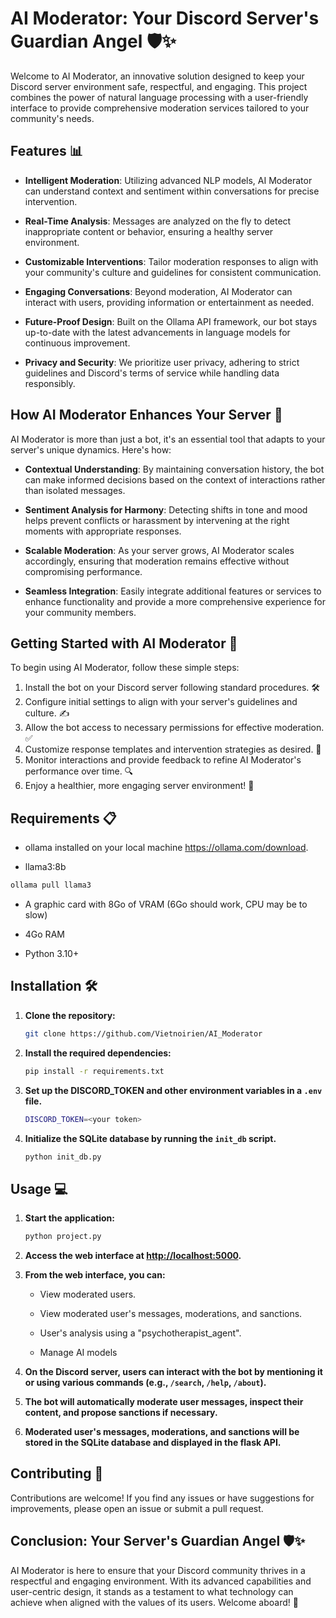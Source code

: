 # AI Moderator: Your Discord Server's Guardian Angel 🛡️✨

Welcome to AI Moderator, an innovative solution designed to keep your Discord server environment safe, respectful, and engaging. This project combines the power of natural language processing with a user-friendly interface to provide comprehensive moderation services tailored to your community's needs.

## Features 📊

- **Intelligent Moderation**: Utilizing advanced NLP models, AI Moderator can understand context and sentiment within conversations for precise intervention.

- **Real-Time Analysis**: Messages are analyzed on the fly to detect inappropriate content or behavior, ensuring a healthy server environment.

- **Customizable Interventions**: Tailor moderation responses to align with your community's culture and guidelines for consistent communication.

- **Engaging Conversations**: Beyond moderation, AI Moderator can interact with users, providing information or entertainment as needed.

- **Future-Proof Design**: Built on the Ollama API framework, our bot stays up-to-date with the latest advancements in language models for continuous improvement.

- **Privacy and Security**: We prioritize user privacy, adhering to strict guidelines and Discord's terms of service while handling data responsibly.

## How AI Moderator Enhances Your Server 🌱

AI Moderator is more than just a bot, it's an essential tool that adapts to your server's unique dynamics. Here's how:

- **Contextual Understanding**: By maintaining conversation history, the bot can make informed decisions based on the context of interactions rather than isolated messages.

- **Sentiment Analysis for Harmony**: Detecting shifts in tone and mood helps prevent conflicts or harassment by intervening at the right moments with appropriate responses.

- **Scalable Moderation**: As your server grows, AI Moderator scales accordingly, ensuring that moderation remains effective without compromising performance.

- **Seamless Integration**: Easily integrate additional features or services to enhance functionality and provide a more comprehensive experience for your community members.

## Getting Started with AI Moderator 🚀

To begin using AI Moderator, follow these simple steps:

1. Install the bot on your Discord server following standard procedures. 🛠️
2. Configure initial settings to align with your server's guidelines and culture. ✍️
3. Allow the bot access to necessary permissions for effective moderation. ✅
4. Customize response templates and intervention strategies as desired. 🎨
5. Monitor interactions and provide feedback to refine AI Moderator's performance over time. 🔍
6. Enjoy a healthier, more engaging server environment! 🎉

## Requirements 📋

- ollama installed on your local machine https://ollama.com/download.

- llama3:8b 
```bash
ollama pull llama3
```

- A graphic card with 8Go of VRAM (6Go should work, CPU may be to slow)

- 4Go RAM
- Python 3.10+

## Installation 🛠️

1. **Clone the repository:**
    ```bash
    git clone https://github.com/Vietnoirien/AI_Moderator
    ```

2. **Install the required dependencies:**
    ```bash
    pip install -r requirements.txt
    ```

3. **Set up the DISCORD_TOKEN and other environment variables in a `.env` file.**
    ```bash
    DISCORD_TOKEN=<your token>
    ```

4. **Initialize the SQLite database by running the `init_db` script.**
   ```bash
   python init_db.py
   ```

## Usage 💻

1. **Start the application:**
    ```bash
    python project.py
    ```

2. **Access the web interface at [http://localhost:5000](http://localhost:5000).**

3. **From the web interface, you can:**
    - View moderated users.

    - View moderated user's messages, moderations, and sanctions.

    - User's analysis using a "psychotherapist_agent".

    - Manage AI models

4. **On the Discord server, users can interact with the bot by mentioning it or using various commands (e.g., `/search`, `/help`, `/about`).**

5. **The bot will automatically moderate user messages, inspect their content, and propose sanctions if necessary.**

6. **Moderated user's messages, moderations, and sanctions will be stored in the SQLite database and displayed in the flask API.**



## Contributing 🤝

Contributions are welcome! If you find any issues or have suggestions for improvements, please open an issue or submit a pull request.

## Conclusion: Your Server's Guardian Angel 🛡️✨

AI Moderator is here to ensure that your Discord community thrives in a respectful and engaging environment. With its advanced capabilities and user-centric design, it stands as a testament to what technology can achieve when aligned with the values of its users. Welcome aboard! 🎉